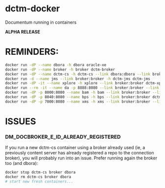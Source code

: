 dctm-docker
===========

Documentum running in containers

**ALPHA RELEASE**

# REMINDERS:

```bash
docker run -dP --name dbora -h dbora oracle-xe  
docker run -dP --name broker -h broker dctm-broker  
docker run -dP --name dctm-cs -h dctm-cs --link dbora:dbora --link broker:broker dctm-cs  
docker run -d --name jms --link broker:broker -h dctm-jms dctm-jms 
docker run -dP -it --name xplore -h xplore --link broker:broker dctm-xplore    
docker run --rm -it --name da -p 8888:8080 --link broker:broker --link dctm-cs:dctm-cs dctm-da  
docker run -dP -p 8000:8080 --name bam -h bam --link broker:broker --link dbora:dbora dctm-bam  
docker run -dP -p 8040:8080 --name bps -h bps --link broker:broker dctm-bps  
docker run -dP -p 7000:8080 --name xms -h xms --link broker:broker --link dctm-cs:dctm-cs --link dbora:dbora --link bam:bam --link xplore:xplore dctm-xmsagent  

```

# ISSUES

### DM_DOCBROKER_E_ID_ALREADY_REGISTERED  
If you run a new dctm-cs container using a broker already used (ie, a previously content server has already registered a repo to the connection broker), you will probably run into an issue. Prefer running again the broker too (and dbora):  
```bash
docker stop dctm-cs broker dbora  
docker rm dctm-cs broker dbora  
# start new fresh containers...
```
